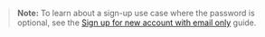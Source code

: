 > **Note:** To learn about a sign-up use case where the password is optional, see the [Sign up for new account with email only](/docs/guides/pwd-optional-new-sign-up-email/aspnet/main/) guide.

<!-- Change to the Java guide when avail-->
